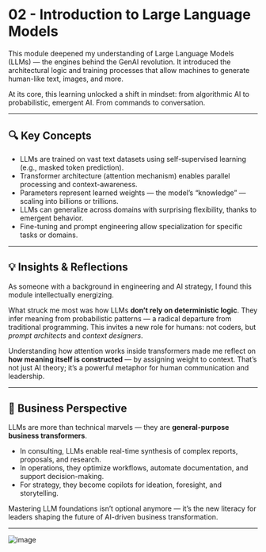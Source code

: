 # 02 - Introduction to Large Language Models

This module deepened my understanding of Large Language Models (LLMs) — the engines behind the GenAI revolution. It introduced the architectural logic and training processes that allow machines to generate human-like text, images, and more.

At its core, this learning unlocked a shift in mindset: from algorithmic AI to probabilistic, emergent AI. From commands to conversation.

---

## 🔍 Key Concepts

- LLMs are trained on vast text datasets using self-supervised learning (e.g., masked token prediction).
- Transformer architecture (attention mechanism) enables parallel processing and context-awareness.
- Parameters represent learned weights — the model’s “knowledge” — scaling into billions or trillions.
- LLMs can generalize across domains with surprising flexibility, thanks to emergent behavior.
- Fine-tuning and prompt engineering allow specialization for specific tasks or domains.

---

## 💡 Insights & Reflections

As someone with a background in engineering and AI strategy, I found this module intellectually energizing.

What struck me most was how LLMs **don’t rely on deterministic logic**. They infer meaning from probabilistic patterns — a radical departure from traditional programming. This invites a new role for humans: not coders, but *prompt architects* and *context designers*.

Understanding how attention works inside transformers made me reflect on **how meaning itself is constructed** — by assigning weight to context. That’s not just AI theory; it’s a powerful metaphor for human communication and leadership.

---

## 💼 Business Perspective

LLMs are more than technical marvels — they are **general-purpose business transformers**.

- In consulting, LLMs enable real-time synthesis of complex reports, proposals, and research.
- In operations, they optimize workflows, automate documentation, and support decision-making.
- For strategy, they become copilots for ideation, foresight, and storytelling.

Mastering LLM foundations isn’t optional anymore — it’s the new literacy for leaders shaping the future of AI-driven business transformation.

---

![image](https://github.com/user-attachments/assets/f9a9807d-c163-4cc0-afc1-7f8affdc40a2)
